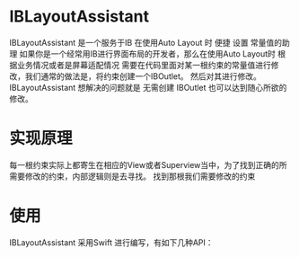 # IBLayoutAssistant
IBLayoutAssistant 是一个服务于IB 在使用Auto Layout 时 便捷 设置 常量值的助理
如果你是一个经常用IB进行界面布局的开发者，那么在使用Auto Layout时 根据业务情况或者是屏幕适配情况
需要在代码里面对某一根约束的常量值进行修改，我们通常的做法是，将约束创建一个IBOutlet。 然后对其进行修改。
IBLayoutAssistant 想解决的问题就是  无需创建 IBOutlet  也可以达到随心所欲的修改。

# 实现原理
每一根约束实际上都寄生在相应的View或者Superview当中，为了找到正确的所需要修改的约束，内部逻辑则是去寻找。
找到那根我们需要修改的约束

# 使用
IBLayoutAssistant 采用Swift 进行编写，有如下几种API：

